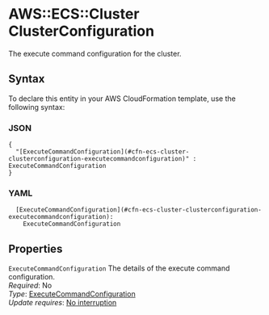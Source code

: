 # AWS::ECS::Cluster ClusterConfiguration<a name="aws-properties-ecs-cluster-clusterconfiguration"></a>

The execute command configuration for the cluster\.

## Syntax<a name="aws-properties-ecs-cluster-clusterconfiguration-syntax"></a>

To declare this entity in your AWS CloudFormation template, use the following syntax:

### JSON<a name="aws-properties-ecs-cluster-clusterconfiguration-syntax.json"></a>

```
{
  "[ExecuteCommandConfiguration](#cfn-ecs-cluster-clusterconfiguration-executecommandconfiguration)" : ExecuteCommandConfiguration
}
```

### YAML<a name="aws-properties-ecs-cluster-clusterconfiguration-syntax.yaml"></a>

```
  [ExecuteCommandConfiguration](#cfn-ecs-cluster-clusterconfiguration-executecommandconfiguration): 
    ExecuteCommandConfiguration
```

## Properties<a name="aws-properties-ecs-cluster-clusterconfiguration-properties"></a>

`ExecuteCommandConfiguration`  <a name="cfn-ecs-cluster-clusterconfiguration-executecommandconfiguration"></a>
The details of the execute command configuration\.  
*Required*: No  
*Type*: [ExecuteCommandConfiguration](aws-properties-ecs-cluster-executecommandconfiguration.md)  
*Update requires*: [No interruption](https://docs.aws.amazon.com/AWSCloudFormation/latest/UserGuide/using-cfn-updating-stacks-update-behaviors.html#update-no-interrupt)